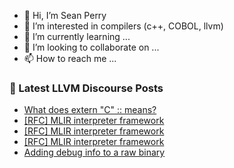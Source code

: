 - 👋 Hi, I’m Sean Perry
- 👀 I’m interested in compilers (c++, COBOL, llvm)
- 🌱 I’m currently learning ...
- 💞️ I’m looking to collaborate on ...
- 📫 How to reach me ...

<!---
s66perry/s66perry is a ✨ special ✨ repository because its `README.md` (this file) appears on your GitHub profile.
You can click the Preview link to take a look at your changes.
--->
### 📕 Latest LLVM Discourse Posts

<!-- DISCOURSE-LLVM:START -->
- [What does extern &quot;C&quot; :: means?](https://discourse.llvm.org/t/what-does-extern-c-means/63698#post_3)
- [[RFC] MLIR interpreter framework](https://discourse.llvm.org/t/rfc-mlir-interpreter-framework/63567?page=3#post_52)
- [[RFC] MLIR interpreter framework](https://discourse.llvm.org/t/rfc-mlir-interpreter-framework/63567?page=3#post_51)
- [[RFC] MLIR interpreter framework](https://discourse.llvm.org/t/rfc-mlir-interpreter-framework/63567?page=3#post_50)
- [Adding debug info to a raw binary](https://discourse.llvm.org/t/adding-debug-info-to-a-raw-binary/63701#post_1)
<!-- DISCOURSE-LLVM:END -->
